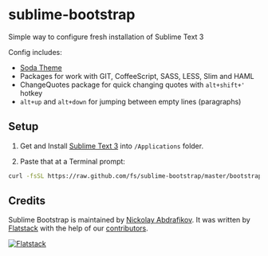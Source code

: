 # sublime-bootstrap

Simple way to configure fresh installation of Sublime Text 3

Config includes:

- [Soda Theme](http://buymeasoda.github.com/soda-theme/)
- Packages for work with GIT, CoffeeScript, SASS, LESS, Slim and HAML
- ChangeQuotes package for quick changing quotes with `alt+shift+'` hotkey
- `alt+up` and `alt+down` for jumping between empty lines (paragraphs)

## Setup

1. Get and Install [Sublime Text 3](http://www.sublimetext.com/3) into `/Applications` folder.

2. Paste that at a Terminal prompt:

```sh
curl -fsSL https://raw.github.com/fs/sublime-bootstrap/master/bootstrap-osx.sh | sh
```

## Credits

Sublime Bootstrap is maintained by [Nickolay Abdrafikov](http://github.com/nickolayabdrafikov).
It was written by [Flatstack](http://www.flatstack.com) with the help of our
[contributors](http://github.com/fs/sublime-bootstrap/contributors).

[![Flatstack](https://avatars0.githubusercontent.com/u/15136?v=2&s=200)](http://www.flatstack.com)
